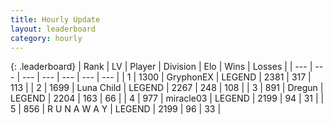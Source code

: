 ```yaml
---
title: Hourly Update
layout: leaderboard
category: hourly
---
```


{: .leaderboard}
| Rank | LV | Player | Division | Elo | Wins | Losses |
| --- | --- | --- | --- | --- | --- | --- |
| <span data-change="0">1</span> | 1300 | <span title="ID: 315148">GryphonEX</span> | LEGEND | <span data-change="0">2381</span> | <span data-change="0">317</span> | <span data-change="0">113</span> |
| <span data-change="0">2</span> | 1699 | <span title="ID: 164871">Luna Child</span> | LEGEND | <span data-change="0">2267</span> | <span data-change="0">248</span> | <span data-change="0">108</span> |
| <span data-change="1">3</span> | 891 | <span title="ID: 337810">Dregun</span> | LEGEND | <span data-change="0">2204</span> | <span data-change="0">163</span> | <span data-change="0">66</span> |
| <span data-change="-1">4</span> | 977 | <span title="ID: 416373">miracle03</span> | LEGEND | <span data-change="-14">2199</span> | <span data-change="0">94</span> | <span data-change="1">31</span> |
| <span data-change="0">5</span> | 856 | <span title="ID: 66144">R U N A W A Y</span> | LEGEND | <span data-change="0">2199</span> | <span data-change="0">96</span> | <span data-change="0">33</span> |